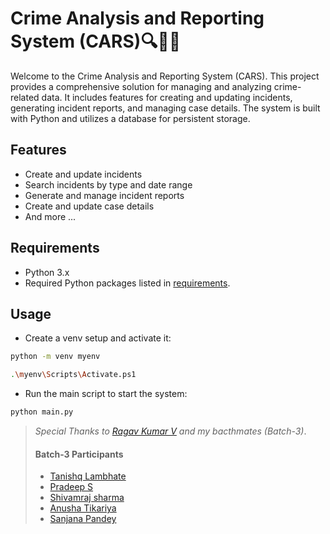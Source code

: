 # Crime Analysis and Reporting System (CARS)🔍🚓🚨

Welcome to the Crime Analysis and Reporting System (CARS). This project provides a comprehensive solution for managing and analyzing crime-related data. It includes features for creating and updating incidents, generating incident reports, and managing case details. The system is built with Python and utilizes a database for persistent storage.

## Features
- Create and update incidents
- Search incidents by type and date range
- Generate and manage incident reports
- Create and update case details
- And more ...

## Requirements
- Python 3.x
- Required Python packages listed in [requirements](https://github.com/Shivamraj-Sharma/Case-Study-Hexaware/blob/main/Requirements.md).

## Usage
- Create a venv setup and activate it:
```bash
python -m venv myenv

.\myenv\Scripts\Activate.ps1
```

- Run the main script to start the system:
```bash
python main.py
```


> *Special Thanks to [Ragav Kumar V](https://github.com/ragavkumarv)* *and my bacthmates (Batch-3)*.
> #### Batch-3 Participants
>- [Tanishq Lambhate](https://github.com/TanishqLambhate)
>- [Pradeep S]()
>- [Shivamraj sharma](https://github.com/Shivamraj-Sharma)
>- [Anusha Tikariya]()
>- [Sanjana Pandey](https://github.com/Sanjana2308)